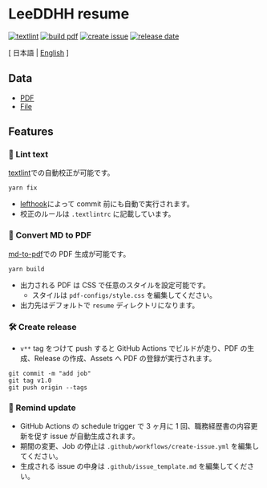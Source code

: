 # LeeDDHH resume

[![textlint](https://img.shields.io/github/workflow/status/LeeDDHH/resume/lint%20text?label=textlint&logo=github&color=yellow)](https://github.com/LeeDDHH/resume/actions?query=workflow%3A%22lint+text%22)
[![build pdf](https://img.shields.io/github/workflow/status/LeeDDHH/resume/build-pdf?label=build%20pdf&logo=github)](https://github.com/LeeDDHH/resume/actions?query=workflow%3A%22build+pdf%22)
[![create issue](https://img.shields.io/github/workflow/status/LeeDDHH/resume/create%20issue?label=create%20issue&logo=github&color=orange)](https://github.com/LeeDDHH/resume/actions?query=workflow%3A%22create+issue%22)
[![release date](https://img.shields.io/github/release-date/LeeDDHH/resume?color=blue&logo=github)](https://github.com/LeeDDHH/resume/releases)

[ 日本語 | [English](https://github.com/LeeDDHH/resume/blob/main/README.en.md) ]

## Data

- [PDF](https://github.com/LeeDDHH/resume/releases)
- [File](https://github.com/LeeDDHH/resume/blob/master/docs/README.md)

## Features

### 💅 Lint text

[textlint](https://github.com/textlint/textlint)での自動校正が可能です。

```
yarn fix
```

- [lefthook](https://github.com/evilmartians/lefthook)によって commit 前にも自動で実行されます。
- 校正のルールは `.textlintrc` に記載しています。

### 📝 Convert MD to PDF

[md-to-pdf](https://github.com/simonhaenisch/md-to-pdf)での PDF 生成が可能です。

```
yarn build
```

- 出力される PDF は CSS で任意のスタイルを設定可能です。
  - スタイルは `pdf-configs/style.css` を編集してください。
- 出力先はデフォルトで `resume` ディレクトリになります。

### 🛠 Create release

- `v**` tag をつけて push すると GitHub Actions でビルドが走り、PDF の生成、Release の作成、Assets へ PDF の登録が実行されます。

```
git commit -m "add job"
git tag v1.0
git push origin --tags
```

### 📆 Remind update

- GitHub Actions の schedule trigger で 3 ヶ月に 1 回、職務経歴書の内容更新を促す issue が自動生成されます。
- 期間の変更、Job の停止は `.github/workflows/create-issue.yml` を編集してください。
- 生成される issue の中身は `.github/issue_template.md` を編集してください。
